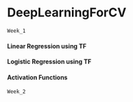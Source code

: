 # DeepLearningForCV
`Week_1`
#### Linear Regression using TF
#### Logistic Regression using TF
#### Activation Functions
`Week_2`
